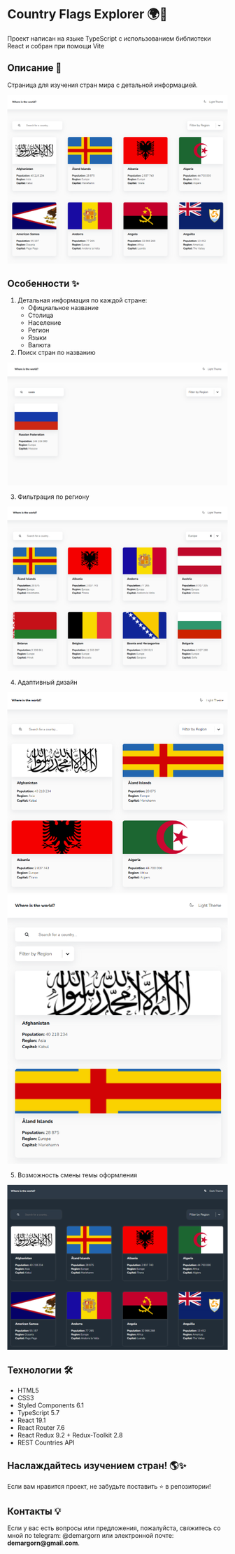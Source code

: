 # Country Flags Explorer 🌍🚩

Проект написан на языке TypeScript с использованием библиотеки React и собран при помощи Vite

## Описание 🚀

Страница для изучения стран мира с детальной информацией.

![start page](public/start-page.png)

## Особенности ✨

1. Детальная информация по каждой стране:
   -  Официальное название
   -  Столица
   -  Население
   -  Регион
   -  Языки
   -  Валюта
2. Поиск стран по названию

![search](public/search.png)

3. Фильтрация по региону

![filter](public/filter.png)

4. Адаптивный дизайн

![2 columns](<public/2 columns.png>) ![1 column](<public/1 column.png>)

5. Возможность смены темы оформления

![dark theme](public/start-page_dark-theme.png)

## Технологии 🛠️

-  HTML5
-  CSS3
-  Styled Components 6.1
-  TypeScript 5.7
-  React 19.1
-  React Router 7.6
-  React Redux 9.2 + Redux-Toolkit 2.8
-  REST Countries API

## Наслаждайтесь изучением стран! 🌎✨

Если вам нравится проект, не забудьте поставить ⭐ в репозитории!

## Контакты 💡

Если у вас есть вопросы или предложения, пожалуйста, свяжитесь со мной по telegram: @demargorn или электронной почте: __demargorn@gmail.com__.
